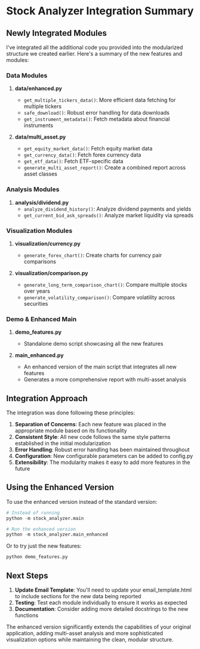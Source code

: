 # Stock Analyzer Integration Summary

## Newly Integrated Modules

I've integrated all the additional code you provided into the modularized structure we created earlier. Here's a summary of the new features and modules:

### Data Modules

1. **data/enhanced.py**
   - `get_multiple_tickers_data()`: More efficient data fetching for multiple tickers
   - `safe_download()`: Robust error handling for data downloads
   - `get_instrument_metadata()`: Fetch metadata about financial instruments

2. **data/multi_asset.py**
   - `get_equity_market_data()`: Fetch equity market data
   - `get_currency_data()`: Fetch forex currency data
   - `get_etf_data()`: Fetch ETF-specific data
   - `generate_multi_asset_report()`: Create a combined report across asset classes

### Analysis Modules

1. **analysis/dividend.py**
   - `analyze_dividend_history()`: Analyze dividend payments and yields
   - `get_current_bid_ask_spreads()`: Analyze market liquidity via spreads

### Visualization Modules

1. **visualization/currency.py**
   - `generate_forex_chart()`: Create charts for currency pair comparisons

2. **visualization/comparison.py**
   - `generate_long_term_comparison_chart()`: Compare multiple stocks over years
   - `generate_volatility_comparison()`: Compare volatility across securities

### Demo & Enhanced Main

1. **demo_features.py**
   - Standalone demo script showcasing all the new features

2. **main_enhanced.py**
   - An enhanced version of the main script that integrates all new features
   - Generates a more comprehensive report with multi-asset analysis

## Integration Approach

The integration was done following these principles:

1. **Separation of Concerns**: Each new feature was placed in the appropriate module based on its functionality
2. **Consistent Style**: All new code follows the same style patterns established in the initial modularization
3. **Error Handling**: Robust error handling has been maintained throughout
4. **Configuration**: New configurable parameters can be added to config.py
5. **Extensibility**: The modularity makes it easy to add more features in the future

## Using the Enhanced Version

To use the enhanced version instead of the standard version:

```python
# Instead of running
python -m stock_analyzer.main

# Run the enhanced version
python -m stock_analyzer.main_enhanced
```

Or to try just the new features:

```python
python demo_features.py
```

## Next Steps

1. **Update Email Template**: You'll need to update your email_template.html to include sections for the new data being reported
2. **Testing**: Test each module individually to ensure it works as expected
3. **Documentation**: Consider adding more detailed docstrings to the new functions

The enhanced version significantly extends the capabilities of your original application, adding multi-asset analysis and more sophisticated visualization options while maintaining the clean, modular structure.